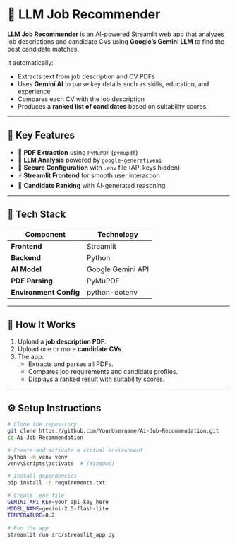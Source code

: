 # 🤖 LLM Job Recommender

**LLM Job Recommender** is an AI-powered Streamlit web app that analyzes job descriptions and candidate CVs using **Google’s Gemini LLM** to find the best candidate matches.  

It automatically:
- Extracts text from job description and CV PDFs  
- Uses **Gemini AI** to parse key details such as skills, education, and experience  
- Compares each CV with the job description  
- Produces a **ranked list of candidates** based on suitability scores  

---

## 🧠 Key Features
- 📄 **PDF Extraction** using `PyMuPDF` (`pymupdf`)  
- 🧩 **LLM Analysis** powered by `google-generativeai`  
- 🔐 **Secure Configuration** with `.env` file (API keys hidden)  
- ⚡ **Streamlit Frontend** for smooth user interaction  
- 🧮 **Candidate Ranking** with AI-generated reasoning  

---

## 🧰 Tech Stack
| Component | Technology |
|------------|-------------|
| **Frontend** | Streamlit |
| **Backend** | Python |
| **AI Model** | Google Gemini API |
| **PDF Parsing** | PyMuPDF |
| **Environment Config** | python-dotenv |

---

## 🚀 How It Works
1. Upload a **job description PDF**.  
2. Upload one or more **candidate CVs**.  
3. The app:
   - Extracts and parses all PDFs.  
   - Compares job requirements and candidate profiles.  
   - Displays a ranked result with suitability scores.  

---

## ⚙️ Setup Instructions
```bash
# Clone the repository
git clone https://github.com/YourUsername/Ai-Job-Recommendation.git
cd Ai-Job-Recommendation

# Create and activate a virtual environment
python -m venv venv
venv\Scripts\activate  # (Windows)

# Install dependencies
pip install -r requirements.txt

# Create .env file
GEMINI_API_KEY=your_api_key_here
MODEL_NAME=gemini-2.5-flash-lite
TEMPERATURE=0.2

# Run the app
streamlit run src/streamlit_app.py
